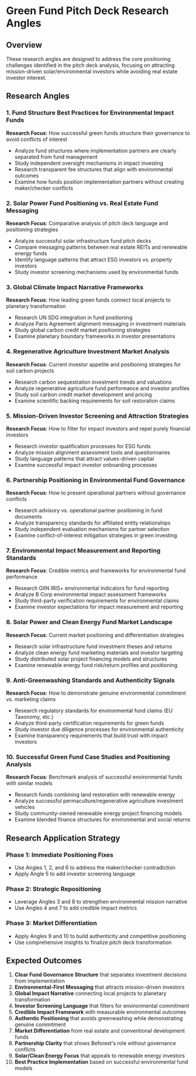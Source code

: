 # Green Fund Pitch Deck Research Angles

## Overview
These research angles are designed to address the core positioning challenges identified in the pitch deck analysis, focusing on attracting mission-driven solar/environmental investors while avoiding real estate investor interest.

## Research Angles

### 1. Fund Structure Best Practices for Environmental Impact Funds
**Research Focus**: How successful green funds structure their governance to avoid conflicts of interest
- Analyze fund structures where implementation partners are clearly separated from fund management
- Study independent oversight mechanisms in impact investing
- Research transparent fee structures that align with environmental outcomes
- Examine how funds position implementation partners without creating maker/checker conflicts

### 2. Solar Power Fund Positioning vs. Real Estate Fund Messaging
**Research Focus**: Comparative analysis of pitch deck language and positioning strategies
- Analyze successful solar infrastructure fund pitch decks
- Compare messaging patterns between real estate REITs and renewable energy funds
- Identify language patterns that attract ESG investors vs. property investors
- Study investor screening mechanisms used by environmental funds

### 3. Global Climate Impact Narrative Frameworks
**Research Focus**: How leading green funds connect local projects to planetary transformation
- Research UN SDG integration in fund positioning
- Analyze Paris Agreement alignment messaging in investment materials
- Study global carbon credit market positioning strategies
- Examine planetary boundary frameworks in investor presentations

### 4. Regenerative Agriculture Investment Market Analysis
**Research Focus**: Current investor appetite and positioning strategies for soil carbon projects
- Research carbon sequestration investment trends and valuations
- Analyze regenerative agriculture fund performance and investor profiles
- Study soil carbon credit market development and pricing
- Examine scientific backing requirements for soil restoration claims

### 5. Mission-Driven Investor Screening and Attraction Strategies
**Research Focus**: How to filter for impact investors and repel purely financial investors
- Research investor qualification processes for ESG funds
- Analyze mission alignment assessment tools and questionnaires
- Study language patterns that attract values-driven capital
- Examine successful impact investor onboarding processes

### 6. Partnership Positioning in Environmental Fund Governance
**Research Focus**: How to present operational partners without governance conflicts
- Research advisory vs. operational partner positioning in fund documents
- Analyze transparency standards for affiliated entity relationships
- Study independent evaluation mechanisms for partner selection
- Examine conflict-of-interest mitigation strategies in green investing

### 7. Environmental Impact Measurement and Reporting Standards
**Research Focus**: Credible metrics and frameworks for environmental fund performance
- Research GIIN IRIS+ environmental indicators for fund reporting
- Analyze B Corp environmental impact assessment frameworks
- Study third-party verification requirements for environmental claims
- Examine investor expectations for impact measurement and reporting

### 8. Solar Power and Clean Energy Fund Market Landscape
**Research Focus**: Current market positioning and differentiation strategies
- Research solar infrastructure fund investment theses and returns
- Analyze clean energy fund marketing materials and investor targeting
- Study distributed solar project financing models and structures
- Examine renewable energy fund risk/return profiles and positioning

### 9. Anti-Greenwashing Standards and Authenticity Signals
**Research Focus**: How to demonstrate genuine environmental commitment vs. marketing claims
- Research regulatory standards for environmental fund claims (EU Taxonomy, etc.)
- Analyze third-party certification requirements for green funds
- Study investor due diligence processes for environmental authenticity
- Examine transparency requirements that build trust with impact investors

### 10. Successful Green Fund Case Studies and Positioning Analysis
**Research Focus**: Benchmark analysis of successful environmental funds with similar models
- Research funds combining land restoration with renewable energy
- Analyze successful permaculture/regenerative agriculture investment vehicles
- Study community-owned renewable energy project financing models
- Examine blended finance structures for environmental and social returns

## Research Application Strategy

### Phase 1: Immediate Positioning Fixes
- Use Angles 1, 2, and 6 to address the maker/checker contradiction
- Apply Angle 5 to add investor screening language

### Phase 2: Strategic Repositioning
- Leverage Angles 3 and 8 to strengthen environmental mission narrative
- Use Angles 4 and 7 to add credible impact metrics

### Phase 3: Market Differentiation
- Apply Angles 9 and 10 to build authenticity and competitive positioning
- Use comprehensive insights to finalize pitch deck transformation

## Expected Outcomes

1. **Clear Fund Governance Structure** that separates investment decisions from implementation
2. **Environmental-First Messaging** that attracts mission-driven investors
3. **Global Impact Narrative** connecting local projects to planetary transformation
4. **Investor Screening Language** that filters for environmental commitment
5. **Credible Impact Framework** with measurable environmental outcomes
6. **Authentic Positioning** that avoids greenwashing while demonstrating genuine commitment
7. **Market Differentiation** from real estate and conventional development funds
8. **Partnership Clarity** that shows Beforest's role without governance conflicts
9. **Solar/Clean Energy Focus** that appeals to renewable energy investors
10. **Best Practice Implementation** based on successful environmental fund models